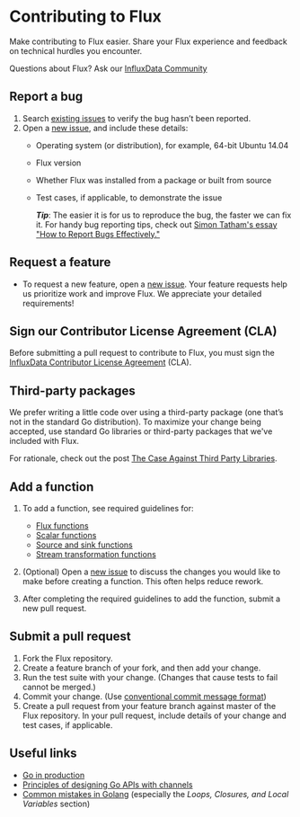 # Contributing to Flux 

Make contributing to Flux easier. Share your Flux experience and feedback on technical hurdles you encounter.

Questions about Flux? Ask our [InfluxData Community](https://community.influxdata.com/)

## Report a bug

1. Search [existing issues](https://github.com/influxdata/flux/issues) to verify the bug hasn’t been reported.
2. Open a [new issue](https://github.com/influxdata/flux/issues/new), and include these details:
   * Operating system (or distribution), for example, 64-bit Ubuntu 14.04
   * Flux version
   * Whether Flux was installed from a package or built from source
   * Test cases, if applicable, to demonstrate the issue
   
        **_Tip_**: The easier it is for us to reproduce the bug, the faster we can fix it. For handy bug reporting tips, check out [Simon Tatham's essay "How to Report Bugs Effectively."](http://www.chiark.greenend.org.uk/~sgtatham/bugs.html)

## Request a feature

* To request a new feature, open a [new issue](https://github.com/influxdata/flux/issues/new). Your feature requests help us prioritize work and improve Flux. We appreciate your detailed requirements!

## Sign our Contributor License Agreement (CLA)

Before submitting a pull request to contribute to Flux, you must sign the [InfluxData Contributor License Agreement](https://www.influxdata.com/legal/cla/) (CLA).

## Third-party packages

We prefer writing a little code over using a third-party package (one that’s not in the standard Go distribution). To maximize your change being accepted, use standard Go libraries or third-party packages that we've included with Flux.

For rationale, check out the post [The Case Against Third Party Libraries](http://blog.gopheracademy.com/advent-2014/case-against-3pl/).

## Add a function

1. To add a function, see required guidelines for:
   * [Flux functions](/docs/contributing/Flux_Functions.md)
   * [Scalar functions](/docs/contributing/Scalar_Functions.md)
   * [Source and sink functions](/docs/contributing/Source_Sink_Functions.md)
   * [Stream transformation functions](/docs/contributing/Stream_Transformation_Functions.md)

2. (Optional) Open a [new issue](/issues/new) to discuss the changes you would like to make before creating a function. This often helps reduce rework.

3. After completing the required guidelines to add the function, submit a new pull request.

## Submit a pull request

1. Fork the Flux repository.
2. Create a feature branch of your fork, and then add your change.
3. Run the test suite with your change. (Changes that cause tests to fail cannot be merged.)
4. Commit your change. (Use [conventional commit message format](...))
5. Create a pull request from your feature branch against master of the Flux repository. In your pull request, include details of your change and test cases, if applicable.

## Useful links

- [Go in production](http://peter.bourgon.org/go-in-production/)
- [Principles of designing Go APIs with channels](https://inconshreveable.com/07-08-2014/principles-of-designing-go-apis-with-channels/)
- [Common mistakes in Golang](http://soryy.com/blog/2014/common-mistakes-with-go-lang/)
  (especially the _Loops, Closures, and Local Variables_ section)
